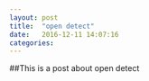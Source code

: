 ```yaml
---
layout: post
title:  "open detect"
date:   2016-12-11 14:07:16
categories: 
---
```


##This is a post
about open detect
